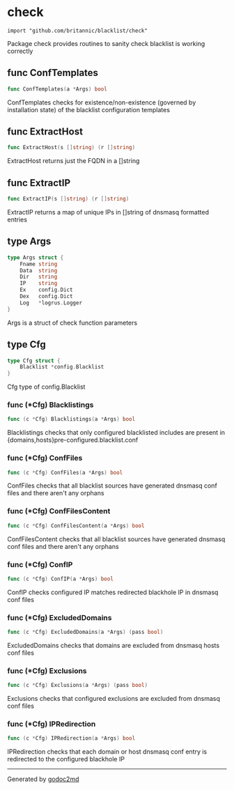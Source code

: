 
# check
    import "github.com/britannic/blacklist/check"

Package check provides routines to sanity check blacklist is working correctly






## func ConfTemplates
``` go
func ConfTemplates(a *Args) bool
```
ConfTemplates checks for existence/non-existence (governed by installation state) of the blacklist configuration templates


## func ExtractHost
``` go
func ExtractHost(s []string) (r []string)
```
ExtractHost returns just the FQDN in a []string


## func ExtractIP
``` go
func ExtractIP(s []string) (r []string)
```
ExtractIP returns a map of unique IPs in []string of dnsmasq formatted entries



## type Args
``` go
type Args struct {
    Fname string
    Data  string
    Dir   string
    IP    string
    Ex    config.Dict
    Dex   config.Dict
    Log   *logrus.Logger
}
```
Args is a struct of check function parameters











## type Cfg
``` go
type Cfg struct {
    Blacklist *config.Blacklist
}
```
Cfg type of config.Blacklist











### func (\*Cfg) Blacklistings
``` go
func (c *Cfg) Blacklistings(a *Args) bool
```
Blacklistings checks that only configured blacklisted includes are present in {domains,hosts}pre-configured.blacklist.conf



### func (\*Cfg) ConfFiles
``` go
func (c *Cfg) ConfFiles(a *Args) bool
```
ConfFiles checks that all blacklist sources have generated dnsmasq conf files and there aren't any orphans



### func (\*Cfg) ConfFilesContent
``` go
func (c *Cfg) ConfFilesContent(a *Args) bool
```
ConfFilesContent checks that all blacklist sources have generated dnsmasq conf files and there aren't any orphans



### func (\*Cfg) ConfIP
``` go
func (c *Cfg) ConfIP(a *Args) bool
```
ConfIP checks configured IP matches redirected blackhole IP in dnsmasq conf files



### func (\*Cfg) ExcludedDomains
``` go
func (c *Cfg) ExcludedDomains(a *Args) (pass bool)
```
ExcludedDomains checks that domains are excluded from dnsmasq hosts conf files



### func (\*Cfg) Exclusions
``` go
func (c *Cfg) Exclusions(a *Args) (pass bool)
```
Exclusions checks that configured exclusions are excluded from dnsmasq conf files



### func (\*Cfg) IPRedirection
``` go
func (c *Cfg) IPRedirection(a *Args) bool
```
IPRedirection checks that each domain or host dnsmasq conf entry is redirected to the configured blackhole IP









- - -
Generated by [godoc2md](http://godoc.org/github.com/davecheney/godoc2md)